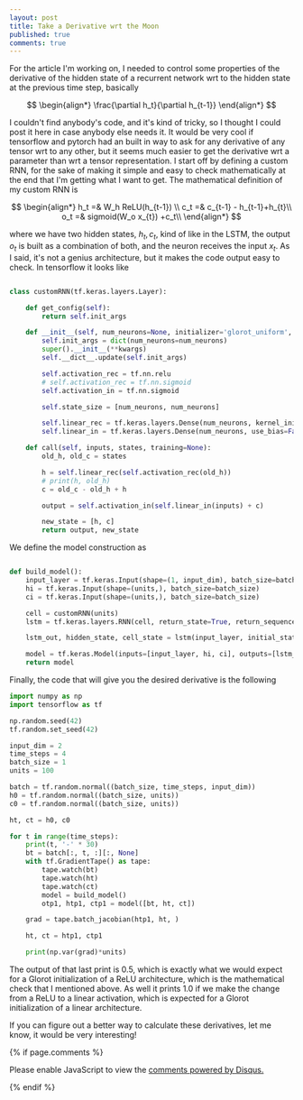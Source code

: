 ```yaml
---
layout: post
title: Take a Derivative wrt the Moon
published: true
comments: true
---
```


For the article I'm working on, I needed to control some properties of the derivative of the hidden state 
of a recurrent network wrt to the hidden state at the previous time step, basically

$$
\begin{align*}
    \frac{\partial h_t}{\partial h_{t-1}}
\end{align*}
$$

I couldn't find anybody's code, and it's kind of tricky, so I thought I could post it here in case 
anybody else needs it. It would be very cool if tensorflow and pytorch had an built in way to ask for any derivative
of any tensor wrt to any other, but it seems much easier to get the derivative wrt a parameter
than wrt a tensor representation. I start off by defining a custom RNN, for the sake of making it simple and easy to check
mathematically at the end that I'm getting what I want to get. The mathematical definition of my custom RNN
is

$$
\begin{align*}
    h_t  =& W_h ReLU(h_{t-1}) \\
    c_t =& c_{t-1} - h_{t-1}+h_{t}\\
    o_t =& sigmoid(W_o x_{t}) +c_t\\
\end{align*}
$$

where we have two hidden states, $h_t, c_t$, kind of like in the LSTM, the output $o_t$ is 
built as a combination of both, and the neuron receives the input $x_t$. As I said, it's not a genius architecture, 
but it makes the code output easy to check. In tensorflow it looks like

```python

class customRNN(tf.keras.layers.Layer):

    def get_config(self):
        return self.init_args

    def __init__(self, num_neurons=None, initializer='glorot_uniform', **kwargs):
        self.init_args = dict(num_neurons=num_neurons)
        super().__init__(**kwargs)
        self.__dict__.update(self.init_args)

        self.activation_rec = tf.nn.relu
        # self.activation_rec = tf.nn.sigmoid
        self.activation_in = tf.nn.sigmoid

        self.state_size = [num_neurons, num_neurons]

        self.linear_rec = tf.keras.layers.Dense(num_neurons, kernel_initializer=initializer)
        self.linear_in = tf.keras.layers.Dense(num_neurons, use_bias=False, kernel_initializer=initializer)

    def call(self, inputs, states, training=None):
        old_h, old_c = states

        h = self.linear_rec(self.activation_rec(old_h))
        # print(h, old_h)
        c = old_c - old_h + h

        output = self.activation_in(self.linear_in(inputs) + c)

        new_state = [h, c]
        return output, new_state

```

We define the model construction as 


```python

def build_model():
    input_layer = tf.keras.Input(shape=(1, input_dim), batch_size=batch_size)
    hi = tf.keras.Input(shape=(units,), batch_size=batch_size)
    ci = tf.keras.Input(shape=(units,), batch_size=batch_size)

    cell = customRNN(units)
    lstm = tf.keras.layers.RNN(cell, return_state=True, return_sequences=True, stateful=True)

    lstm_out, hidden_state, cell_state = lstm(input_layer, initial_state=(hi, ci))

    model = tf.keras.Model(inputs=[input_layer, hi, ci], outputs=[lstm_out, hidden_state, cell_state])
    return model

```


Finally, the code that will give you the desired derivative is the following

```python
import numpy as np
import tensorflow as tf

np.random.seed(42)
tf.random.set_seed(42)

input_dim = 2
time_steps = 4
batch_size = 1
units = 100

batch = tf.random.normal((batch_size, time_steps, input_dim))
h0 = tf.random.normal((batch_size, units))
c0 = tf.random.normal((batch_size, units))

ht, ct = h0, c0

for t in range(time_steps):
    print(t, '-' * 30)
    bt = batch[:, t, :][:, None]
    with tf.GradientTape() as tape:
        tape.watch(bt)
        tape.watch(ht)
        tape.watch(ct)
        model = build_model()
        otp1, htp1, ctp1 = model([bt, ht, ct])

    grad = tape.batch_jacobian(htp1, ht, )

    ht, ct = htp1, ctp1

    print(np.var(grad)*units)

```

The output of that last print is $0.5$, which is exactly what we would expect for a Glorot initialization 
of a ReLU architecture, which is the mathematical check that I mentioned above. As well it prints $1.0$ if
we make the change from a ReLU to a linear activation, which is expected for a Glorot initialization of
a linear architecture.

If you can figure out a better way to calculate these derivatives, let me know, it would be very interesting!


{% if page.comments %} 



<div id="disqus_thread"></div>
<script>

/**
*  RECOMMENDED CONFIGURATION VARIABLES: EDIT AND UNCOMMENT THE SECTION BELOW TO INSERT DYNAMIC VALUES FROM YOUR PLATFORM OR CMS.
*  LEARN WHY DEFINING THESE VARIABLES IS IMPORTANT: https://disqus.com/admin/universalcode/#configuration-variables*/
/*
var disqus_config = function () {
this.page.url = PAGE_URL;  // Replace PAGE_URL with your page's canonical URL variable
this.page.identifier = PAGE_IDENTIFIER; // Replace PAGE_IDENTIFIER with your page's unique identifier variable
};
*/
(function() { // DON'T EDIT BELOW THIS LINE
var d = document, s = d.createElement('script');
s.src = 'https://https-lucehe-github-io.disqus.com/embed.js';
s.setAttribute('data-timestamp', +new Date());
(d.head || d.body).appendChild(s);
})();
</script>
<noscript>Please enable JavaScript to view the <a href="https://disqus.com/?ref_noscript">comments powered by Disqus.</a></noscript>



{% endif %}
